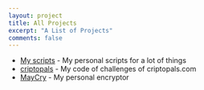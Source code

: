 ```yaml
---
layout: project
title: All Projects
excerpt: "A List of Projects"
comments: false
---
```

- [My scripts] - My personal scripts for a lot of things
- [criptopals] - My code of challenges of criptopals.com
- [MayCry] - My personal encryptor



[My scripts]: <https://github.com/pmdragon/scripts>
[criptopals]: <https://github.com/pmdragon/criptopals>
[MayCry]: <https://github.com/pmdragon/MayCry>
